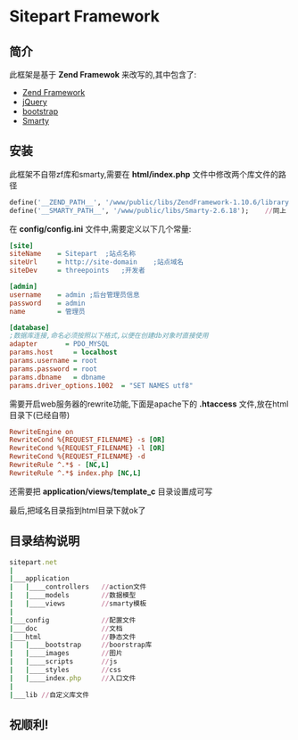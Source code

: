 Sitepart Framework
==================
简介
----
此框架是基于 **Zend Framewok** 来改写的,其中包含了:

  * [Zend Framework](http://framework.zend.com/)
  * [jQuery](http://jquery.org)
  * [bootstrap](http://twitter.github.com/bootstrap/)
  * [Smarty](http://smarty.net)

安装
----
此框架不自带zf库和smarty,需要在 **html/index.php** 文件中修改两个库文件的路径

```ruby
define('__ZEND_PATH__', '/www/public/libs/ZendFramework-1.10.6/library');   //修改成你自己的路径
define('__SMARTY_PATH__', '/www/public/libs/Smarty-2.6.18');    //同上
```

在 **config/config.ini** 文件中,需要定义以下几个常量:

```ini
[site]
siteName    = Sitepart  ;站点名称
siteUrl     = http://site-domain    ;站点域名
siteDev     = threepoints   ;开发者

[admin]
username    = admin ;后台管理员信息
password    = admin
name        = 管理员

[database]
;数据库连接,命名必须按照以下格式,以便在创建db对象时直接使用
adapter       = PDO_MYSQL
params.host     = localhost
params.username = root
params.password = root
params.dbname   = dbname
params.driver_options.1002  = "SET NAMES utf8"
```

需要开启web服务器的rewrite功能,下面是apache下的 **.htaccess** 文件,放在html目录下(已经自带)

```ini
RewriteEngine on
RewriteCond %{REQUEST_FILENAME} -s [OR]
RewriteCond %{REQUEST_FILENAME} -l [OR]
RewriteCond %{REQUEST_FILENAME} -d
RewriteRule ^.*$ - [NC,L]
RewriteRule ^.*$ index.php [NC,L]
```
还需要把 **application/views/template_c** 目录设置成可写

最后,把域名目录指到html目录下就ok了

目录结构说明
----------

```ruby
sitepart.net
|
|___application
|   |____controllers   //action文件
|   |____models        //数据模型
|   |____views         //smarty模板
|
|___config             //配置文件
|___doc                //文档
|___html               //静态文件
|   |____bootstrap     //boorstrap库
|   |____images        //图片
|   |____scripts       //js
|   |____styles        //css
|   |____index.php     //入口文件
|
|___lib //自定义库文件
```


祝顺利!
-------
